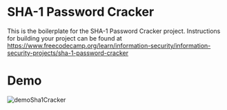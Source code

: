 # SHA-1 Password Cracker

This is the boilerplate for the SHA-1 Password Cracker project. Instructions for building your project can be found at https://www.freecodecamp.org/learn/information-security/information-security-projects/sha-1-password-cracker

# Demo
![demoSha1Cracker](https://github.com/user-attachments/assets/73eaee6c-3f9e-4bfc-91a1-38f0bb512da0)
